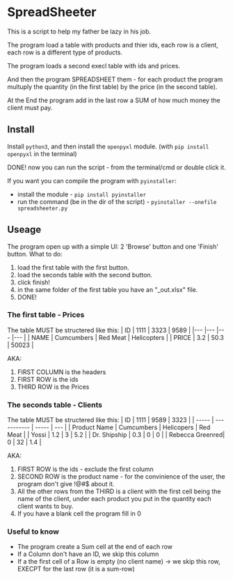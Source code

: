 # SpreadSheeter

This is a script to help my father be lazy in his job.

The program load a table with products and thier ids, each row is a client, each row is a different type of products.

The program loads a second execl table with ids and prices.

And then the program SPREADSHEET them - for each product the program multuply the quantity (in the first table) by the price (in the second table).

At the End the program add in the last row a SUM of how much money the client must pay.

## Install

Install `python3`, and then install the `openpyxl` module. (with `pip install openpyxl` in the terminal)

DONE! now you can run the script - from the terminal/cmd or double click it.

If you want you can compile the program with `pyinstaller`:

- install the module - `pip install pyinstaller`
- run the command (be in the dir of the script) - `pyinstaller --onefile spreadsheeter.py`

## Useage

The program open up with a simple UI: 2 'Browse' button and one 'Finish' button.
What to do:

1. load the first table with the first button.
2. load the seconds table with the second button.
3. click finish!
4. in the same folder of the first table you have an "\_out.xlsx" file.
5. DONE!

### The first table - Prices

The table MUST be structered like this:
| ID | 1111 | 3323 | 9589 |
|--- |--- |--- |--- |
| NAME | Cumcumbers | Red Meat | Helicopters |
| PRICE | 3.2 | 50.3 | 50023 |

AKA:

1. FIRST COLUMN is the headers
2. FIRST ROW is the ids
3. THIRD ROW is the Prices

### The seconds table - Clients

The table MUST be structered like this:
| ID | 1111 | 9589 | 3323 |
| ----- | ----------- | ----- | --- |
| Product Name | Cumcumbers | Helicopers | Red Meat |
| Yossi | 1.2 | 3 | 5.2 |
| Dr. Shipship | 0.3 | 0 | 0 |
| Rebecca Greenred| 0 | 32 | 1.4 |

AKA:

1. FIRST ROW is the ids - exclude the first column
2. SECOND ROW is the product name - for the convinience of the user, the program don't give !@#$ about it.
3. All the other rows from the THIRD is a client with the first cell being the name of the client, under each product you put in the quantity each client wants to buy.
4. If you have a blank cell the program fill in 0

### Useful to know

- The program create a Sum cell at the end of each row
- If a Column don't have an ID, we skip this column
- If a the first cell of a Row is empty (no client name) -> we skip this row, EXECPT for the last row (it is a sum-row)
